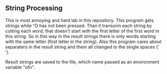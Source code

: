## String Processing

This is most annoying and hard lab in this repository.
This program gets strings while ^D has not been pressed. Than it transorm each string by cutting each word,
that doesn't start with the first letter of the first word in this string. So in this way in the result strings
there is only words starting with the same letter (first letter in the string).
Also this program cares about separaters in the result string and them all changed to the single spaces (' ').

Result strings are saved to the file, which name passed as an environment variable "ofn".

